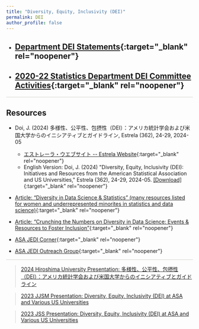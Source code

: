 ```yaml
---
title: "Diversity, Equity, Inclusivity (DEI)"
permalink: DEI
author_profile: false
---
```


<style>
  hr {
    height: 2px;
    background-color: #E5E4E2;
    border: none;
  }

  .no-italics {
      font-style: normal;   
  }
</style>


<!-- Gray #919888;
#BF9269
#A88C7D
#7297A0
#54738E
#B5AFA9
#E5E4E2 Platinum
D3D3D3
-->

<!--
redirect_from:
  - /StatEd/
  - /StatEd.html
-->

* ## [Department DEI Statements](https://jimmydoi.github.io/DEI-Dept){:target="_blank" rel="noopener"}

* ## [2020-22 Statistics Department DEI Committee Activities](/files/2020_22_DEI_Committee.pdf){:target="_blank" rel="noopener"}

---

## Resources

* Doi, J. (2024) 多様性、公平性、包摂性（DEI）：アメリカ統計学会および米国大学からのイニシアティブとガイドライン,
Estrela (362), 24-29, 2024-05
  * [エストレーラ・ウエブサイト -- Estrela Website](https://www.sinfonica.or.jp/kanko/estrela/est202405.html){:target="_blank" rel="noopener"}
  * English Version: Doi, J. (2024) "Diversity, Equity, Inclusivity (DEI): Initiatives and Resources from the American Statistical Association and US Universities,"
  Estrela (362), 24-29, 2024-05. [[Download]](/files/2024_DEI_ESTRELA_ENG.pdf){:target="_blank" rel="noopener"}

* [Article: “Diversity in Data Science & Statistics” (many resources listed for women and underrepresented minorites in statistics and data science)](https://teachdatascience.com/diversity/){:target="_blank" rel="noopener"}

* [Article: “Crunching the Numbers on Diversity in Data Science: Events & Resources to Foster Inclusion”](https://medium.com/stem-and-culture-chronicle/crunching-the-numbers-on-diversity-in-data-science-events-resources-to-foster-inclusion-5dc81d2ab52){:target="_blank" rel="noopener"}

* [ASA JEDI Corner](https://magazine.amstat.org/blog/category/jedi-corner/){:target="_blank" rel="noopener"}

* [ASA JEDI Outreach Group](https://datascijedi.org/){:target="_blank" rel="noopener"}

---

> [2024 Hiroshima University Presentation: 多様性、公平性、包摂性（DEI）：アメリカ統計学会および米国大学からのイニシアティブとガイドライン](https://jimmydoi.github.io/talks/2024-06-03-HiroshimaU-talk)

> [2023 JJSM Presentation: Diversity, Equity, Inclusivity (DEI) at ASA and Various US Universities](https://jimmydoi.github.io/talks/2023-09-06-JJSM-talk)

> [2023 JSS Presentation: Diversity, Equity, Inclusivity (DEI) at ASA and Various US Universities](https://jimmydoi.github.io/talks/2023-03-05-JSS-talk)



&nbsp;


<!--
* [OUTLINE](STUB_intro_JAPN)
-->
